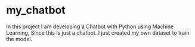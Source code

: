 # my_chatbot
In this project I am developing a Chatbot with Python using Machine Learning, Since this is just a chatbot. I just created my own dataset to train the model.
